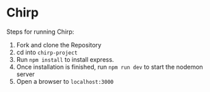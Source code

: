 # Chirp

Steps for running Chirp:
1. Fork and clone the Repository
2. cd into `chirp-project`
3. Run `npm install` to install express.
4. Once installation is finished, run `npm run dev` to start the nodemon server
5. Open a browser to `localhost:3000`
